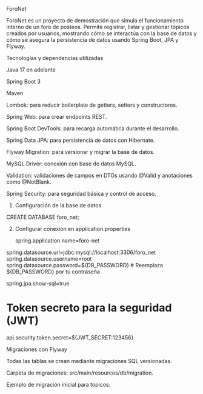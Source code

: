 ForoNet

ForoNet es un proyecto de demostración que simula el funcionamiento interno de un foro de posteos. Permite registrar, listar y gestionar tópicos creados por usuarios, mostrando cómo se interactúa con la base de datos y cómo se asegura la persistencia de datos usando Spring Boot, JPA y Flyway.

Tecnologías y dependencias utilizadas

Java 17 en adelante

Spring Boot 3

Maven

Lombok: para reducir boilerplate de getters, setters y constructores.

Spring Web: para crear endpoints REST.

Spring Boot DevTools: para recarga automática durante el desarrollo.

Spring Data JPA: para persistencia de datos con Hibernate.

Flyway Migration: para versionar y migrar la base de datos.

MySQL Driver: conexión con base de datos MySQL.

Validation: validaciones de campos en DTOs usando @Valid y anotaciones como @NotBlank.

Spring Security: para seguridad básica y control de acceso.

1) Configuración de la base de datos

CREATE DATABASE foro_net;

2) Configurar conexión en application.properties

   spring.application.name=foro-net

spring.datasource.url=jdbc:mysql://localhost:3306/foro_net
spring.datasource.username=root
spring.datasource.password=${DB_PASSWORD} # Reemplaza ${DB_PASSWORD} por tu contraseña

spring.jpa.show-sql=true

# Token secreto para la seguridad (JWT)
api.security.token.secret=${JWT_SECRET:123456}

Migraciones con Flyway

Todas las tablas se crean mediante migraciones SQL versionadas.

Carpeta de migraciones: src/main/resources/db/migration.

Ejemplo de migración inicial para topicos:
